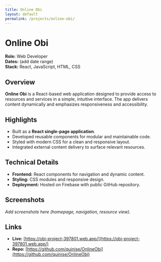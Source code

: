 ```yaml
---
title: Online Obi
layout: default
permalink: /projects/online-obi/
---
```


# Online Obi

**Role:** Web Developer  
**Dates:** (add date range)  
**Stack:** React, JavaScript, HTML, CSS  

## Overview
**Online Obi** is a React-based web application designed to provide access to resources and services in a simple, intuitive interface. The app delivers content dynamically and emphasizes responsiveness and accessibility.

## Highlights
- Built as a **React single-page application**.  
- Developed reusable components for modular and maintainable code.  
- Styled with modern CSS for a clean and responsive layout.  
- Integrated external content delivery to surface relevant resources.  

## Technical Details
- **Frontend:** React components for navigation and dynamic content.  
- **Styling:** CSS modules and responsive design.  
- **Deployment:** Hosted on Firebase with public GitHub repository.  

## Screenshots
_Add screenshots here (homepage, navigation, resource view)._  

## Links
- **Live:** [https://obi-project-397801.web.app/](https://obi-project-397801.web.app/)  
- **Repo:** [https://github.com/quinise/OnlineObi](https://github.com/quinise/OnlineObi)  